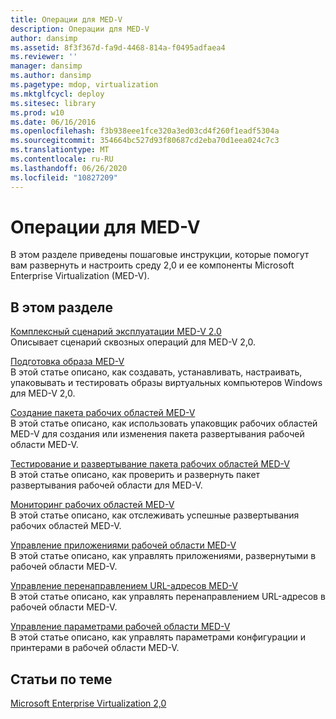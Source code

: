 ```yaml
---
title: Операции для MED-V
description: Операции для MED-V
author: dansimp
ms.assetid: 8f3f367d-fa9d-4468-814a-f0495adfaea4
ms.reviewer: ''
manager: dansimp
ms.author: dansimp
ms.pagetype: mdop, virtualization
ms.mktglfcycl: deploy
ms.sitesec: library
ms.prod: w10
ms.date: 06/16/2016
ms.openlocfilehash: f3b938eee1fce320a3ed03cd4f260f1eadf5304a
ms.sourcegitcommit: 354664bc527d93f80687cd2eba70d1eea024c7c3
ms.translationtype: MT
ms.contentlocale: ru-RU
ms.lasthandoff: 06/26/2020
ms.locfileid: "10827209"
---
```

# Операции для MED-V


В этом разделе приведены пошаговые инструкции, которые помогут вам развернуть и настроить среду 2,0 и ее компоненты Microsoft Enterprise Virtualization (MED-V).

## В этом разделе


<a href="" id="end-to-end-operations-scenario-for-med-v-2-0"></a>[Комплексный сценарий эксплуатации MED-V 2.0](end-to-end-operations-scenario-for-med-v-20.md)  
Описывает сценарий сквозных операций для MED-V 2,0.

<a href="" id="prepare-a-med-v-image"></a>[Подготовка образа MED-V](prepare-a-med-v-image.md)  
В этой статье описано, как создавать, устанавливать, настраивать, упаковывать и тестировать образы виртуальных компьютеров Windows для MED-V 2,0.

<a href="" id="create-a-med-v-workspace-package"></a>[Создание пакета рабочих областей MED-V](create-a-med-v-workspace-package.md)  
В этой статье описано, как использовать упаковщик рабочих областей MED-V для создания или изменения пакета развертывания рабочей области MED-V.

<a href="" id="test-and-deploy-the-med-v-workspace-package"></a>[Тестирование и развертывание пакета рабочих областей MED-V](test-and-deploy-the-med-v-workspace-package.md)  
В этой статье описано, как проверить и развернуть пакет развертывания рабочей области для MED-V.

<a href="" id="monitor-med-v-workspaces"></a>[Мониторинг рабочих областей MED-V](monitor-med-v-workspaces.md)  
В этой статье описано, как отслеживать успешные развертывания рабочих областей MED-V.

<a href="" id="manage-med-v-workspace-applications"></a>[Управление приложениями рабочей области MED-V](manage-med-v-workspace-applications.md)  
В этой статье описано, как управлять приложениями, развернутыми в рабочей области MED-V.

<a href="" id="manage-med-v-url-redirection"></a>[Управление перенаправлением URL-адресов MED-V](manage-med-v-url-redirection.md)  
В этой статье описано, как управлять перенаправлением URL-адресов в рабочей области MED-V.

<a href="" id="manage-med-v-workspace-settings"></a>[Управление параметрами рабочей области MED-V](manage-med-v-workspace-settings.md)  
В этой статье описано, как управлять параметрами конфигурации и принтерами в рабочей области MED-V.

## Статьи по теме


[Microsoft Enterprise Virtualization 2,0](index.md)

 

 





